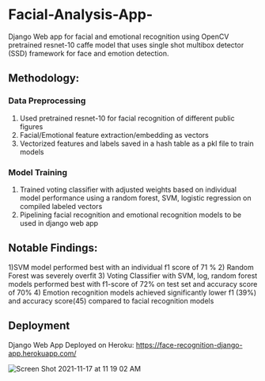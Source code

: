 # Facial-Analysis-App-
Django Web app for facial and emotional recognition using OpenCV pretrained resnet-10 caffe model that uses single shot multibox detector (SSD) framework for face and emotion detection. 

## Methodology:

### Data Preprocessing
1) Used pretrained resnet-10 for facial recognition of different public figures
2) Facial/Emotional feature extraction/embedding as vectors 
3) Vectorized features and labels saved in a hash table as a pkl file to train models

### Model Training 
1) Trained voting classifier with adjusted weights based on individual model performance using a random forest, SVM, logistic regression on compiled labeled vectors
2) Pipelining facial recognition and emotional recognition models to be used in django web app 


## Notable Findings:
1)SVM model performed best with an individual f1 score of 71 % 
2) Random Forest was severely overfit 
3) Voting Classifier with SVM, log, random forest models performed best with f1-score of 72% on test set and accuracy score of 70%
4) Emotion recognition models achieved significantly lower f1 (39%) and accuracy score(45) compared to facial recognition models


## Deployment
Django Web App Deployed on Heroku: https://face-recognition-django-app.herokuapp.com/


![Screen Shot 2021-11-17 at 11 19 02 AM](https://user-images.githubusercontent.com/61222734/142267932-83b9eccc-fa9c-4f75-8fd3-845e7f5ffda3.png)
